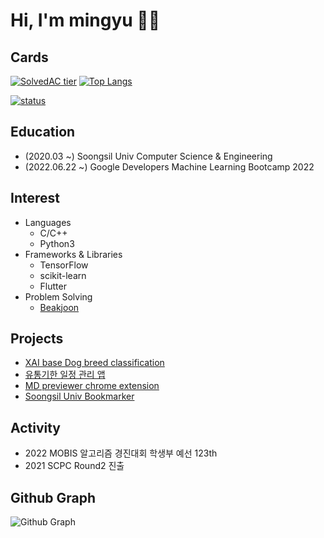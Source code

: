 # Hi, I'm mingyu 👋🏻

## Cards
[![SolvedAC tier](http://mazassumnida.wtf/api/v2/generate_badge?boj=msphere)](https://solved.ac/msphere)
[![Top Langs](https://github-readme-stats.vercel.app/api/top-langs/?username=manguuu&layout=compact&hide=Visual%20Basic)](https://github.com/anuraghazra/github-readme-stats)


[![status](https://github-readme-streak-stats.herokuapp.com/?user=manguuu&)](#)

## Education
 - (2020.03 ~) Soongsil Univ Computer Science & Engineering
 - (2022.06.22 ~) Google Developers Machine Learning Bootcamp 2022 
## Interest
 - Languages
   - C/C++
   - Python3
 - Frameworks & Libraries
    - TensorFlow
    - scikit-learn
    - Flutter
 - Problem Solving
   - [Beakjoon](https://www.acmicpc.net/user/msphere)

## Projects
 - [XAI base Dog breed classification](https://github.com/Classufy/xai-dog-breed-classification)
 - [유통기한 일정 관리 앱](https://github.com/manguuu/Refrigirator-App)
 - [MD previewer chrome extension](https://github.com/manguuu/browser-markdown-previewer-plugin)
 - [Soongsil Univ Bookmarker](https://github.com/manguuu/ssu-chrome-extension)

## Activity
 - 2022 MOBIS 알고리즘 경진대회 학생부 예선 123th
 - 2021 SCPC Round2 진출

 
## Github Graph
![Github Graph](https://activity-graph.herokuapp.com/graph?username=manguuu&area=false&theme=xcode&hide_border=true)
